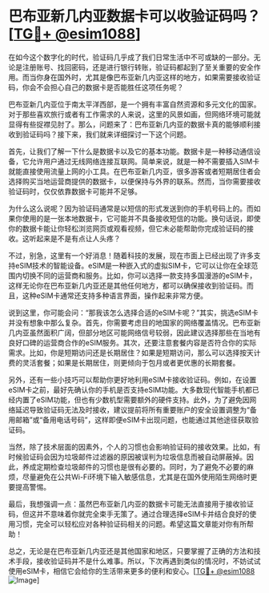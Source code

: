 # 巴布亚新几内亚数据卡可以收验证码吗？[[TG💪+ @esim1088](https://t.me/s/esim1088)]

在如今这个数字化的时代，验证码几乎成了我们日常生活中不可或缺的一部分。无论是注册账号、找回密码，还是进行银行转账，验证码都起到了至关重要的安全作用。而当你身在国外时，尤其是像巴布亚新几内亚这样的地方，如果需要接收验证码，你会不会担心自己的数据卡是否能胜任这项任务呢？

巴布亚新几内亚位于南太平洋西部，是一个拥有丰富自然资源和多元文化的国家。对于那些喜欢旅行或者有工作需求的人来说，这里的风景如画，但网络环境可能就显得有些捉襟见肘了。那么，问题来了：巴布亚新几内亚的数据卡真的能够顺利接收到验证码吗？接下来，我们就来详细探讨一下这个问题。

首先，让我们了解一下什么是数据卡以及它的基本功能。数据卡是一种移动通信设备，它允许用户通过无线网络连接互联网。简单来说，就是一种不需要插入SIM卡就能直接使用流量上网的小工具。在巴布亚新几内亚，很多游客或者短期居住者会选择购买当地运营商提供的数据卡，以便保持与外界的联系。然而，当你需要接收验证码时，仅仅依靠数据卡可能并不足够。

为什么这么说呢？因为验证码通常是以短信的形式发送到你的手机号码上的。而如果你使用的是一张本地数据卡，它可能并不具备接收短信的功能。换句话说，即使你的数据卡能让你轻松浏览网页或观看视频，但它未必能帮助你完成验证码的接收。这听起来是不是有点让人头疼？

不过，别急，这里有一个好消息！随着科技的发展，现在市面上已经出现了许多支持eSIM技术的智能设备。eSIM是一种嵌入式的虚拟SIM卡，它可以让你在全球范围内切换不同的运营商和服务。比如，你可以选择一款支持多国漫游的eSIM卡，这样无论你在巴布亚新几内亚还是其他任何地方，都可以确保接收到验证码。而且，这种eSIM卡通常还支持多种语言界面，操作起来非常方便。

说到这里，你可能会问：“那我该怎么选择合适的eSIM卡呢？”其实，挑选eSIM卡并没有想象中那么复杂。首先，你需要考虑目的地国家的网络覆盖情况。巴布亚新几内亚虽然面积广阔，但部分地区可能网络信号较弱，因此建议选择那些在当地有良好口碑的运营商合作的eSIM服务。其次，还要注意套餐内容是否符合你的实际需求。比如，你是短期访问还是长期居住？如果是短期访问，那么可以选择按天计费的灵活套餐；如果是长期居住，则更倾向于包月或者更优惠的长期套餐。

另外，还有一些小技巧可以帮助你更好地利用eSIM卡接收验证码。例如，在设置eSIM卡之前，最好先确认你的手机是否支持eSIM功能。大多数现代智能手机都已经内置了eSIM功能，但也有少数机型需要额外的硬件支持。此外，为了避免因网络延迟导致验证码无法及时接收，建议提前将所有重要账户的安全设置调整为“备用邮箱”或“备用电话号码”，这样即便eSIM卡出现问题，也能通过其他途径获取验证码。

当然，除了技术层面的因素外，个人的习惯也会影响验证码的接收效果。比如，有时候验证码会因为垃圾邮件过滤器的原因被误判为垃圾信息而被自动屏蔽掉。因此，养成定期检查垃圾邮件的习惯也是很有必要的。同时，为了避免不必要的麻烦，尽量避免在公共Wi-Fi环境下输入敏感信息，尤其是在国外使用陌生网络时更要提高警惕。

最后，我想强调一点：虽然巴布亚新几内亚的数据卡可能无法直接用于接收验证码，但这并不意味着你就完全束手无策了。通过合理选择eSIM卡并结合良好的使用习惯，完全可以轻松应对各种验证码相关的问题。希望这篇文章能对你有所帮助！

总之，无论是在巴布亚新几内亚还是其他国家和地区，只要掌握了正确的方法和技术手段，接收验证码并不是什么难事。所以，下次再遇到类似的情况时，不妨试试使用eSIM卡，相信它会给你的生活带来更多的便利和安心。[[TG💪+ @esim1088](https://t.me/s/esim1088) ![Image](https://i.postimg.cc/4NQfJmqS/Snipaste-2025-05-13-00-14-12.png)]